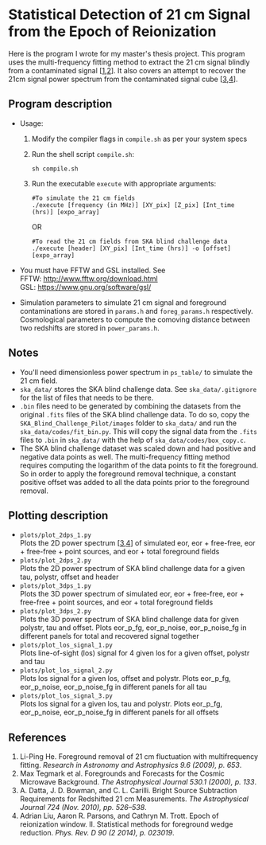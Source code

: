 # Statistical Detection of 21 cm Signal from the Epoch of Reionization

Here is the program I wrote for my master's thesis project. This program uses the multi-frequency fitting method to extract the 21 cm signal blindly from a contaminated signal [[1](#ref1),[2](#ref2)]. It also covers an attempt to recover the 21cm signal power spectrum from the contaminated signal cube [[3](#ref3),[4](#ref4)].

## Program description

- Usage:
  1. Modify the compiler flags in `compile.sh` as per your system specs
  2. Run the shell script `compile.sh`:

     ```shell
     sh compile.sh
     ```

  3. Run the executable `execute` with appropriate arguments:

     ```shell
     #To simulate the 21 cm fields
     ./execute [frequency (in MHz)] [XY_pix] [Z_pix] [Int_time (hrs)] [expo_array]
     ```

     OR

     ```shell
     #To read the 21 cm fields from SKA blind challenge data
     ./execute [header] [XY_pix] [Int_time (hrs)] -o [offset] [expo_array]
     ```

- You must have FFTW and GSL installed. See  
  FFTW: <http://www.fftw.org/download.html>  
  GSL: <https://www.gnu.org/software/gsl/>
- Simulation parameters to simulate 21 cm signal and foreground contaminations are stored in `params.h` and `foreg_params.h` respectively. Cosmological parameters to compute the comoving distance between two redshifts are stored in `power_params.h`.

## Notes

- You'll need dimensionless power spectrum in `ps_table/` to simulate the 21 cm field.
- `ska_data/` stores the SKA blind challenge data. See `ska_data/.gitignore` for the list of files that needs to be there.
- `.bin` files need to be generated by combining the datasets from the original `.fits` files of the SKA blind challenge data. To do so, copy the `SKA_Blind_Challenge_Pilot/images` folder to `ska_data/` and run the `ska_data/codes/fit_bin.py`. This will copy the signal data from the `.fits` files to `.bin` in `ska_data/` with the help of `ska_data/codes/box_copy.c`.
- The SKA blind challenge dataset was scaled down and had positive and negative data points as well. The multi-frequency fitting method requires computing the logarithm of the data points to fit the foreground. So in order to apply the foreground removal technique, a constant positive offset was added to all the data points prior to the foreground removal.

## Plotting description

- `plots/plot_2dps_1.py`  
  Plots the 2D power spectrum [[3](#ref3),[4](#ref4)] of simulated eor, eor + free-free, eor + free-free + point sources, and eor + total foreground fields
- `plots/plot_2dps_2.py`  
  Plots the 2D power spectrum of SKA blind challenge data for a given tau, polystr, offset and header
- `plots/plot_3dps_1.py`  
  Plots the 3D power spectrum of simulated eor, eor + free-free, eor + free-free + point sources, and eor + total foreground fields
- `plots/plot_3dps_2.py`  
  Plots the 3D power spectrum of SKA blind challenge data for given polystr, tau and offset. Plots eor_p_fg, eor_p_noise, eor_p_noise_fg in different panels for total and recovered signal together
- `plots/plot_los_signal_1.py`  
  Plots line-of-sight (los) signal for 4 given los for a given offset, polystr and tau
- `plots/plot_los_signal_2.py`  
  Plots los signal for a given los, offset and polystr. Plots eor_p_fg, eor_p_noise, eor_p_noise_fg in different panels for all tau
- `plots/plot_los_signal_3.py`  
  Plots los signal for a given los, tau and polystr. Plots eor_p_fg, eor_p_noise, eor_p_noise_fg in different panels for all offsets

## References

1. <a id="ref1"></a> Li-Ping He. Foreground removal of 21 cm fluctuation with multifrequency fitting. *Research in Astronomy and Astrophysics 9.6 (2009), p. 653*.
2. <a id="ref2"></a> Max Tegmark et al. Foregrounds and Forecasts for the Cosmic Microwave Background. *The Astrophysical Journal 530.1 (2000), p. 133*.
3. <a id="ref3"></a> A. Datta, J. D. Bowman, and C. L. Carilli. Bright Source Subtraction Requirements for Redshifted 21 cm Measurements. *The Astrophysical Journal 724 (Nov. 2010), pp. 526–538*.
4. <a id="ref4"></a> Adrian Liu, Aaron R. Parsons, and Cathryn M. Trott. Epoch of reionization window. II. Statistical methods for foreground wedge reduction. *Phys. Rev. D 90 (2 2014), p. 023019*.
